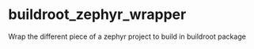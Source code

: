 # buildroot_zephyr_wrapper
Wrap the different piece of a zephyr project to build in buildroot package
